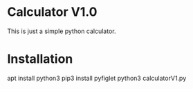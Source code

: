 # Calculator V1.0
This is just a simple python calculator.

# Installation
apt install python3
pip3 install pyfiglet
python3 calculatorV1.py
